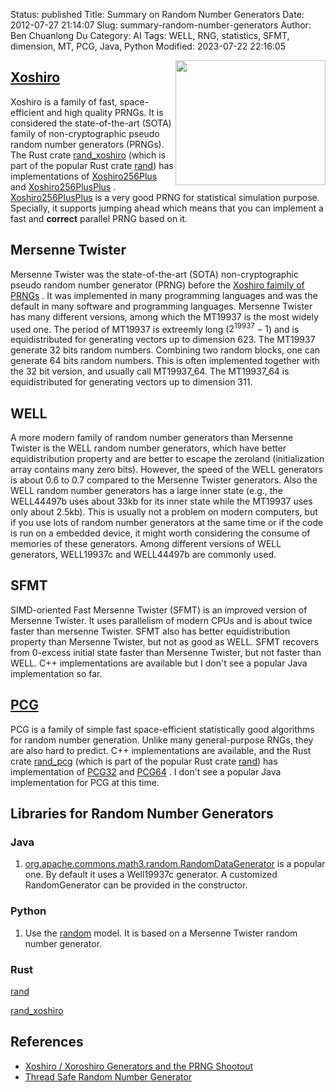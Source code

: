 Status: published
Title: Summary on Random Number Generators
Date: 2012-07-27 21:14:07
Slug: summary-random-number-generators
Author: Ben Chuanlong Du
Category: AI
Tags: WELL, RNG, statistics, SFMT, dimension, MT, PCG, Java, Python
Modified: 2023-07-22 22:16:05

<img src="http://www.legendu.net/media/rng/random-number-generator.png" height="200" width="240" align="right"/>

## [Xoshiro](https://prng.di.unimi.it/)

Xoshiro is a family of fast, space-efficient and high quality PRNGs.
It is considered the state-of-the-art (SOTA) family of non-cryptographic pseudo random number generators (PRNGs).
The Rust crate
[rand_xoshiro](https://crates.io/crates/rand_xoshiro)
(which is part of the popular Rust crate [rand](https://crates.io/crates/rand))
has implementations of 
[Xoshiro256Plus](https://docs.rs/rand_xoshiro/latest/rand_xoshiro/struct.Xoshiro256Plus.html)
and
[Xoshiro256PlusPlus](https://docs.rs/rand_xoshiro/latest/rand_xoshiro/struct.Xoshiro256PlusPlus.html)
.
[Xoshiro256PlusPlus](https://docs.rs/rand_xoshiro/latest/rand_xoshiro/struct.Xoshiro256PlusPlus.html)
is a very good PRNG for statistical simulation purpose. 
Specially,
it supports jumping ahead
which means that you can implement a fast and **correct** parallel PRNG based on it.


## Mersenne Twister

Mersenne Twister was the state-of-the-art (SOTA) non-cryptographic pseudo random number generator (PRNG) 
before the 
[Xoshiro faimily of PRNGs](https://prng.di.unimi.it/)
.
It was implemented in many programming languages 
and was the default in many software and programming languages.
Mersenne Twister has many different versions, 
among which the MT19937 is the most widely used one. 
The period of MT19937 is extreemly long ($2^{19937}-1$)
and is equidistributed for generating vectors up to dimension 623. 
The MT19937 generate 32 bits random numbers. 
Combining two random blocks, 
one can generate 64 bits random numbers.
This is often implemented together with the 32 bit version, 
and usually call MT19937_64.
The MT19937_64 is equidistributed for generating vectors up to dimension 311.

## WELL

A more modern family of random number generators than Mersenne Twister 
is the WELL random number generators, 
which have better equidistribution property and are better to escape the zeroland 
(initialization array contains many zero bits). 
However, 
the speed of the WELL generators is about 0.6 to 0.7 compared to the Mersenne Twister generators. 
Also the WELL random number generators has a large inner state 
(e.g., the WELL44497b uses about 33kb for its inner state while the MT19937 uses only about 2.5kb). 
This is usually not a problem on modern computers, 
but if you use lots of random number generators at the same time 
or if the code is run on a embedded device, 
it might worth considering the consume of memories of these generators. 
Among different versions of WELL generators, 
WELL19937c and WELL44497b are commonly used. 

## SFMT 

SIMD-oriented Fast Mersenne Twister (SFMT) is an improved version of Mersenne Twister. 
It uses parallelism of modern CPUs and is about twice faster than mersenne Twister. 
SFMT also has better equidistribution property than Mersenne Twister, 
but not as good as WELL.
SFMT recovers from 0-excess initial state faster than Mersenne Twister, 
but not faster than WELL.
C++ implementations are available but I don't see a popular Java implementation so far.

## [PCG](http://www.pcg-random.org/)

PCG is a family of simple fast space-efficient statistically good algorithms 
for random number generation. 
Unlike many general-purpose RNGs, 
they are also hard to predict.
C++ implementations are available,
and the Rust crate 
[rand_pcg](https://crates.io/crates/rand_pcg)
(which is part of the popular Rust crate [rand](https://crates.io/crates/rand))
has implementation of 
[PCG32](https://rust-random.github.io/rand/rand_pcg/type.Pcg32.html)
and 
[PCG64](https://rust-random.github.io/rand/rand_pcg/type.Pcg64.html)
.
I don't see a popular Java implementation for PCG at this time.

## Libraries for Random Number Generators

### Java 

1. [org.apache.commons.math3.random.RandomDataGenerator](http://commons.apache.org/proper/commons-math/javadocs/api-3.6/org/apache/commons/math3/random/RandomDataGenerator.html)
    is a popular one. 
    By default it uses a Well19937c generator.
    A customized RandomGenerator can be provided in the constructor.

### Python

1. Use the [random](https://docs.python.org/3/library/random.html) model.
    It is based on a Mersenne Twister random number generator.

### Rust 

[rand](https://crates.io/crates/rand)

[rand_xoshiro](https://crates.io/crates/rand_xoshiro)


## References

- [Xoshiro / Xoroshiro Generators and the PRNG Shootout](https://prng.di.unimi.it/)
- [Thread Safe Random Number Generator]( https://www.legendu.net/en/blog/thread-safe-random-number-generator )
